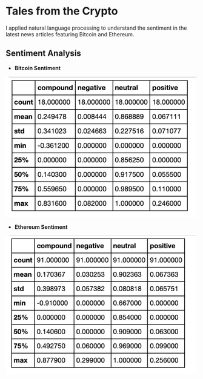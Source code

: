 # Tales from the Crypto

I applied natural language processing to understand the sentiment in the latest news articles featuring Bitcoin and Ethereum.

## **Sentiment Analysis**

- **Bitcoin Sentiment**

![](https://raw.githubusercontent.com/bhatt11z/NLP/main/Screen%20shots/Screenshot%202021-07-05%20at%2010.28.41%20PM.png)

- **Ethereum Sentiment**

![](https://raw.githubusercontent.com/bhatt11z/NLP/main/Screen%20shots/Screenshot%202021-07-05%20at%2010.31.13%20PM.png)


